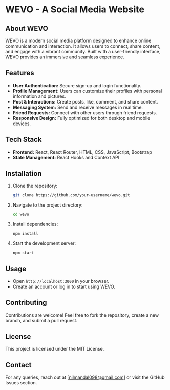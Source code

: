 # WEVO - A Social Media Website

## About WEVO

WEVO is a modern social media platform designed to enhance online communication and interaction. It allows users to connect, share content, and engage with a vibrant community. Built with a user-friendly interface, WEVO provides an immersive and seamless experience.

## Features

- **User Authentication:** Secure sign-up and login functionality.
- **Profile Management:** Users can customize their profiles with personal information and pictures.
- **Post & Interactions:** Create posts, like, comment, and share content.
- **Messaging System:** Send and receive messages in real time.
- **Friend Requests:** Connect with other users through friend requests.
- **Responsive Design:** Fully optimized for both desktop and mobile devices.

## Tech Stack

- **Frontend:** React, React Router, HTML, CSS, JavaScript, Bootstrap
- **State Management:** React Hooks and Context API

## Installation

1. Clone the repository:
   ```sh
   git clone https://github.com/your-username/wevo.git
   ```
2. Navigate to the project directory:
   ```sh
   cd wevo
   ```
3. Install dependencies:
   ```sh
   npm install
   ```
4. Start the development server:
   ```sh
   npm start
   ```

## Usage

- Open `http://localhost:3000` in your browser.
- Create an account or log in to start using WEVO.

## Contributing

Contributions are welcome! Feel free to fork the repository, create a new branch, and submit a pull request.

## License

This project is licensed under the MIT License.

## Contact

For any queries, reach out at [[nilmandal098@gmail.com](mailto\nilmandal098@gmailcom)] or visit the GitHub Issues section.

